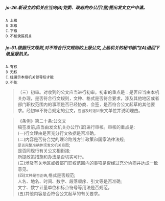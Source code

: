 ##### jc-26.新设立的机关应当向(B)党委、政府的办公厅(室)提出发文立户申请。
    A 上级
    B 本级
    C.下级
    D.不相隶属机关

##### jc-51.根据行文规则,对不符合行文规则的上报公文,上级机关的秘书部门(A)退回下级呈报机关。
    A.有权
    B 无权
    C.经请示本级机关领导后才能
    D.不能
    
>   （三）初审。对收到的公文应当进行初审。初审的重点是：是否应当由本机关办理，是否符合行文规则，文种、格式是否符合要求，涉及其他地区或者部门职权范围内的事项是否已经协商、会签，是否符合公文起草的其他要求。经初审不符合规定的公文，``应当及时退回``来文单位并说明理由。

>   《条例》第二十条:公文文     
稿签发前,应当由发文机关办公厅(室)进行审核。审核的重点是:       
(一)行文理由是否充分行文依据是否准确。       
(二)内容是否符合党的理论路线方针政策和国家法律法规;       
`是否完整准确体现发文机关意图`;       
是否同现行有关公文相衔接;       
所提政策措施和办法是否切实可行。       
(三)涉及有关地区或者部门职权范围内的事项是否经过充分协商并达成一致意见。       
(四)`文种是否正确`,格式是否规范;       
人名、地名、时间、数字、段落顺序、引文等是否准确;       
文字、数字计量单位和标点符号等用法是否规范。       
(五)其他内容是否符合公文起草的有关要求。  






















    
